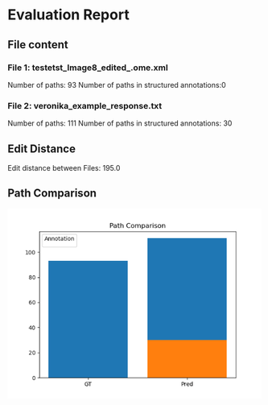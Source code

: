 # Evaluation Report
## File content
### File 1: testetst_Image8_edited_.ome.xml
Number of paths: 93
Number of paths in structured annotations:0
### File 2: veronika_example_response.txt
Number of paths: 111
Number of paths in structured annotations: 30
## Edit Distance
Edit distance between Files: 195.0
## Path Comparison
![barplot comparing the two xml files](paths_testetst_Image8_edited_.ome.xml.png)
